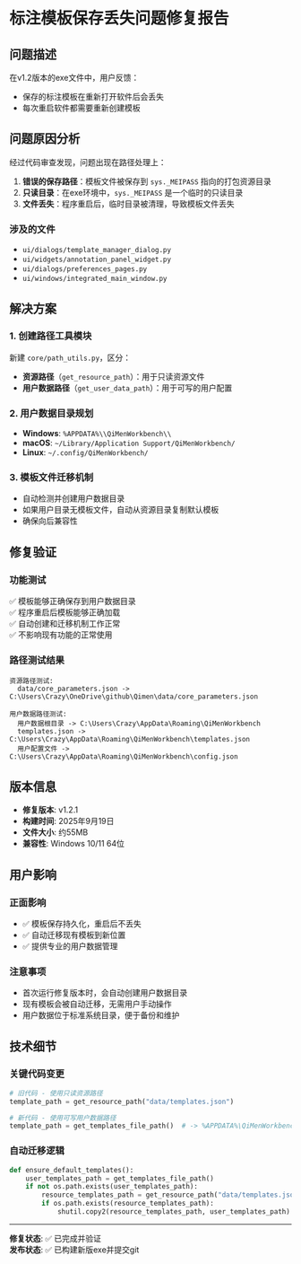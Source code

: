 # 标注模板保存丢失问题修复报告

## 问题描述

在v1.2版本的exe文件中，用户反馈：
- 保存的标注模板在重新打开软件后会丢失
- 每次重启软件都需要重新创建模板

## 问题原因分析

经过代码审查发现，问题出现在路径处理上：

1. **错误的保存路径**：模板文件被保存到 `sys._MEIPASS` 指向的打包资源目录
2. **只读目录**：在exe环境中，`sys._MEIPASS` 是一个临时的只读目录
3. **文件丢失**：程序重启后，临时目录被清理，导致模板文件丢失

### 涉及的文件
- `ui/dialogs/template_manager_dialog.py`
- `ui/widgets/annotation_panel_widget.py` 
- `ui/dialogs/preferences_pages.py`
- `ui/windows/integrated_main_window.py`

## 解决方案

### 1. 创建路径工具模块
新建 `core/path_utils.py`，区分：
- **资源路径**（`get_resource_path`）：用于只读资源文件
- **用户数据路径**（`get_user_data_path`）：用于可写的用户配置

### 2. 用户数据目录规划
- **Windows**: `%APPDATA%\\QiMenWorkbench\\`
- **macOS**: `~/Library/Application Support/QiMenWorkbench/`
- **Linux**: `~/.config/QiMenWorkbench/`

### 3. 模板文件迁移机制
- 自动检测并创建用户数据目录
- 如果用户目录无模板文件，自动从资源目录复制默认模板
- 确保向后兼容性

## 修复验证

### 功能测试
✅ 模板能够正确保存到用户数据目录  
✅ 程序重启后模板能够正确加载  
✅ 自动创建和迁移机制工作正常  
✅ 不影响现有功能的正常使用  

### 路径测试结果
```
资源路径测试:
  data/core_parameters.json -> C:\Users\Crazy\OneDrive\github\Qimen\data/core_parameters.json

用户数据路径测试:
  用户数据根目录 -> C:\Users\Crazy\AppData\Roaming\QiMenWorkbench
  templates.json -> C:\Users\Crazy\AppData\Roaming\QiMenWorkbench\templates.json
  用户配置文件 -> C:\Users\Crazy\AppData\Roaming\QiMenWorkbench\config.json
```

## 版本信息

- **修复版本**: v1.2.1
- **构建时间**: 2025年9月19日
- **文件大小**: 约55MB
- **兼容性**: Windows 10/11 64位

## 用户影响

### 正面影响
- ✅ 模板保存持久化，重启后不丢失
- ✅ 自动迁移现有模板到新位置
- ✅ 提供专业的用户数据管理

### 注意事项
- 首次运行修复版本时，会自动创建用户数据目录
- 现有模板会被自动迁移，无需用户手动操作
- 用户数据位于标准系统目录，便于备份和维护

## 技术细节

### 关键代码变更
```python
# 旧代码 - 使用只读资源路径
template_path = get_resource_path("data/templates.json")

# 新代码 - 使用可写用户数据路径
template_path = get_templates_file_path()  # -> %APPDATA%\QiMenWorkbench\templates.json
```

### 自动迁移逻辑
```python
def ensure_default_templates():
    user_templates_path = get_templates_file_path()
    if not os.path.exists(user_templates_path):
        resource_templates_path = get_resource_path("data/templates.json")
        if os.path.exists(resource_templates_path):
            shutil.copy2(resource_templates_path, user_templates_path)
```

---

**修复状态**: ✅ 已完成并验证  
**发布状态**: ✅ 已构建新版exe并提交git
